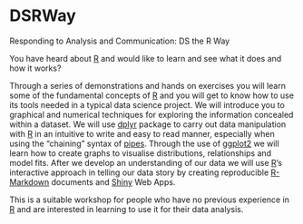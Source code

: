 # DSRWay
Responding to Analysis and Communication: DS the R Way

You have heard about [R](https://cran.r-project.org/) and would like to learn and see what it does and how it works?

Through a series of demonstrations and hands on exercises you will learn some of the fundamental concepts of [R](https://cran.r-project.org/) and you will get to know how to use its tools needed in a typical data science project. We will introduce you to graphical and numerical techniques for exploring the information concealed within a dataset. We will use [dplyr](https://dplyr.tidyverse.org/) package to carry out data manipulation with [R](https://cran.r-project.org/) in an intuitive to write and easy to read manner, especially when using the “chaining” syntax of [pipes](https://magrittr.tidyverse.org/). Through the use of [ggplot2](https://ggplot2.tidyverse.org/) we will learn how to create graphs to visualise distributions, relationships and model fits. After we develop an understanding of our data we will use [R](https://cran.r-project.org/)’s interactive approach in telling our data story by creating reproducible [R-Markdown](https://rmarkdown.rstudio.com/) documents and [Shiny](https://shiny.rstudio.com/) Web Apps. 

This is a suitable workshop for people who have no previous experience in [R](https://cran.r-project.org/) and are interested in learning to use it for their data analysis.

